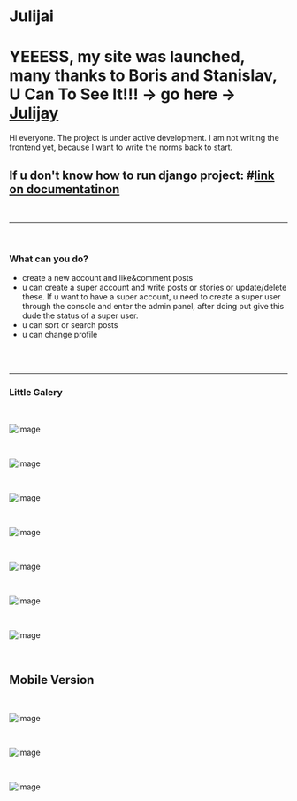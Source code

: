 # Julijai
 
 <h1>YEEESS, my site was launched, many thanks to Boris and Stanislav, U Can To See It!!! -> go here -> <a href='https://julijai.pbk.kz/'>Julijay</a></h1>
 
Hi everyone. The project is under active development. I am not writing the frontend yet, because I want to write the norms back to start.
<h2>If u don't know how to run django project: #<a href="https://docs.djangoproject.com/en/4.0/" >link on documentatinon</a></h2>
<br><hr><br>
<h3>What can you do?</h3>
<ul>
<li>create a new account and like&comment posts</li>
<li>u can create a super account and write posts or stories or update/delete these. If u want to have a super account, u need to create a super user through the console and enter the admin panel, after doing put give this dude the status of a super user.</li>
<li>u can sort or search posts</li>
<li>u can change profile</li>
</ul>
<br><br>
<hr>
<h3>Little Galery</h3>
<br>

![image](https://user-images.githubusercontent.com/82625479/180739338-5a7f2a56-46fd-48a9-89d6-1afe8538fe4d.png)

<br>

![image](https://user-images.githubusercontent.com/82625479/180742946-9dd705e5-6449-47d4-a0eb-849b7ad03ec3.png)

<br>

![image](https://user-images.githubusercontent.com/82625479/180743061-53fd223c-046f-4758-b46a-38d88af33c82.png)

<br>

![image](https://user-images.githubusercontent.com/82625479/180743421-944c5039-736f-4486-8148-81933ef0d575.png)

<br>

![image](https://user-images.githubusercontent.com/82625479/180744069-4d1890c2-9930-4146-871a-52946dc6cb73.png)

<br>

![image](https://user-images.githubusercontent.com/82625479/180744195-b88ae87a-c421-4c3d-97ad-bb987adee683.png)

<br>

![image](https://user-images.githubusercontent.com/82625479/181196875-fe945151-bdce-489d-aef9-531e723a3fb1.png)

<br>
<h2>Mobile Version</h2>
<br>

![image](https://user-images.githubusercontent.com/82625479/182100854-d8f15261-5895-46e6-bc63-c055f124bf58.png)

<br>

![image](https://user-images.githubusercontent.com/82625479/182100978-77032eac-abef-4dd8-b840-2f83579f4f18.png)

<br>

![image](https://user-images.githubusercontent.com/82625479/182101837-f6ce50b3-346e-46f0-8927-e4ea9aacadd9.png)

<br>
